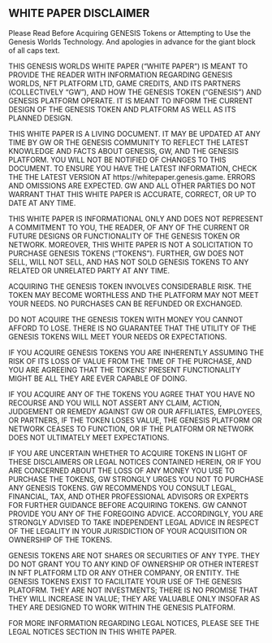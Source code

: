 <h2>WHITE PAPER DISCLAIMER</h2>
<p>Please Read Before Acquiring GENESIS Tokens or Attempting to Use the Genesis Worlds Technology. And apologies in advance for the giant block of all caps text.</p>
<p>THIS GENESIS WORLDS WHITE PAPER (“WHITE PAPER”) IS MEANT TO PROVIDE THE READER WITH INFORMATION REGARDING GENESIS WORLDS, NFT PLATFORM LTD, GAME CREDITS, AND ITS PARTNERS (COLLECTIVELY “GW”), AND HOW THE GENESIS TOKEN (“GENESIS”) AND GENESIS PLATFORM OPERATE. IT IS MEANT TO INFORM THE CURRENT DESIGN OF THE GENESIS TOKEN AND PLATFORM AS WELL AS ITS PLANNED DESIGN.</p>
<p>THIS WHITE PAPER IS A LIVING DOCUMENT. IT MAY BE UPDATED AT ANY TIME BY GW OR THE GENESIS COMMUNITY TO REFLECT THE LATEST KNOWLEDGE AND FACTS ABOUT GENESIS, GW, AND THE GENESIS PLATFORM. YOU WILL NOT BE NOTIFIED OF CHANGES TO THIS DOCUMENT. TO ENSURE YOU HAVE THE LATEST INFORMATION, CHECK THE THE LATEST VERSION AT https://whitepaper.genesis.game. ERRORS AND OMISSIONS ARE EXPECTED. GW AND ALL OTHER PARTIES DO NOT WARRANT THAT THIS WHITE PAPER IS ACCURATE, CORRECT, OR UP TO DATE AT ANY TIME.</p>
<p>THIS WHITE PAPER IS INFORMATIONAL ONLY AND DOES NOT REPRESENT A COMMITMENT TO YOU, THE READER, OF ANY OF THE CURRENT OR FUTURE DESIGNS OR FUNCTIONALITY OF THE GENESIS TOKEN OR NETWORK. MOREOVER, THIS WHITE PAPER IS NOT A SOLICITATION TO PURCHASE GENESIS TOKENS (“TOKENS”). FURTHER, GW DOES NOT SELL, WILL NOT SELL, AND HAS NOT SOLD GENESIS TOKENS TO ANY RELATED OR UNRELATED PARTY AT ANY TIME.</p>
<p>ACQUIRING THE GENESIS TOKEN INVOLVES CONSIDERABLE RISK. THE TOKEN MAY BECOME WORTHLESS AND THE PLATFORM MAY NOT MEET YOUR NEEDS. NO PURCHASES CAN BE REFUNDED OR EXCHANGED.</p>
<p>DO NOT ACQUIRE THE GENESIS TOKEN WITH MONEY YOU CANNOT AFFORD TO LOSE. THERE IS NO GUARANTEE THAT THE UTILITY OF THE GENESIS TOKENS WILL MEET YOUR NEEDS OR EXPECTATIONS.</p>
<p>IF YOU ACQUIRE GENESIS TOKENS YOU ARE INHERENTLY ASSUMING THE RISK OF ITS LOSS OF VALUE FROM THE TIME OF THE PURCHASE, AND YOU ARE AGREEING THAT THE TOKENS’ PRESENT FUNCTIONALITY MIGHT BE ALL THEY ARE EVER CAPABLE OF DOING. </p>
<p>IF YOU ACQUIRE ANY OF THE TOKENS YOU AGREE THAT YOU HAVE NO RECOURSE AND YOU WILL NOT ASSERT ANY CLAIM, ACTION, JUDGEMENT OR REMEDY AGAINST GW OR OUR AFFILIATES, EMPLOYEES, OR PARTNERS, IF THE TOKEN LOSES VALUE, THE GENESIS PLATFORM OR NETWORK CEASES TO FUNCTION, OR IF THE PLATFORM OR NETWORK DOES NOT ULTIMATELY MEET EXPECTATIONS.</p>
<p>IF YOU ARE UNCERTAIN WHETHER TO ACQUIRE TOKENS IN LIGHT OF THESE DISCLAIMERS OR LEGAL NOTICES CONTAINED HEREIN, OR IF YOU ARE CONCERNED ABOUT THE LOSS OF ANY MONEY YOU USE TO PURCHASE THE TOKENS, GW STRONGLY URGES YOU NOT TO PURCHASE ANY GENESIS TOKENS.
GW RECOMMENDS YOU CONSULT LEGAL, FINANCIAL, TAX, AND OTHER PROFESSIONAL ADVISORS OR EXPERTS FOR FURTHER GUIDANCE BEFORE ACQUIRING TOKENS. GW CANNOT PROVIDE YOU ANY OF THE FOREGOING ADVICE. ACCORDINGLY, YOU ARE STRONGLY ADVISED TO TAKE INDEPENDENT LEGAL ADVICE IN RESPECT OF THE LEGALITY IN YOUR JURISDICTION OF YOUR ACQUISITION OR OWNERSHIP OF THE TOKENS.</p>
<p>GENESIS TOKENS ARE NOT SHARES OR SECURITIES OF ANY TYPE. THEY DO NOT GRANT YOU TO ANY KIND OF OWNERSHIP OR OTHER INTEREST IN NFT PLATFORM LTD OR ANY OTHER COMPANY, OR ENTITY. THE GENESIS TOKENS EXIST TO FACILITATE YOUR USE OF THE GENESIS PLATOFRM. THEY ARE NOT INVESTMENTS; THERE IS NO PROMISE THAT THEY WILL INCREASE IN VALUE; THEY ARE VALUABLE ONLY INSOFAR AS THEY ARE DESIGNED TO WORK WITHIN THE GENESIS PLATFORM.</p>
<p>FOR MORE INFORMATION REGARDING LEGAL NOTICES, PLEASE SEE THE LEGAL NOTICES SECTION IN THIS WHITE PAPER.</p>
